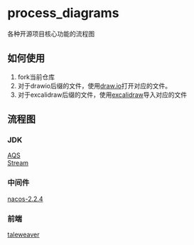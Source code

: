 # process_diagrams
各种开源项目核心功能的流程图

## 如何使用
1. fork当前仓库
2. 对于drawio后缀的文件，使用[draw.io](https://app.diagrams.net/)打开对应的文件。
3. 对于excalidraw后缀的文件，使用[excalidraw](https://excalidraw.com/)导入对应的文件

## 流程图

### JDK
[AQS](./aqs.excalidraw) <br/>
[Stream](./stream.drawio)

### 中间件

[nacos-2.2.4](./nacos-2.2.4.drawio)

### 前端

[taleweaver](./taleweaver.drawio)
